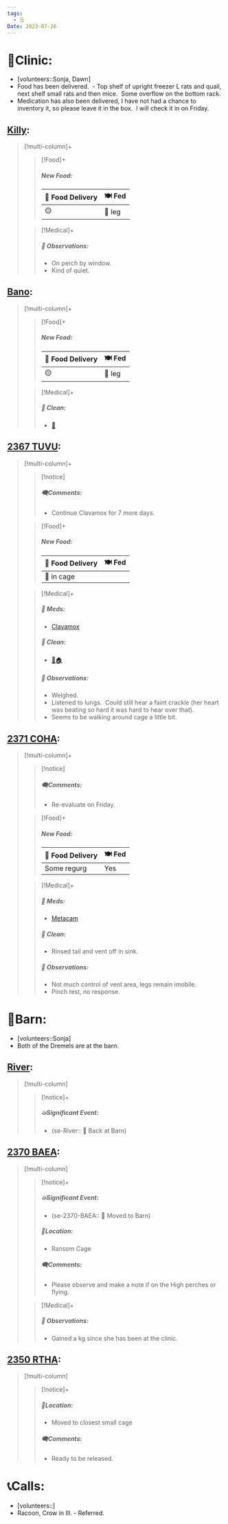 ```yaml
---
tags:
  - 🗒️
Date: 2023-07-26
---
```


# 🏥Clinic:
- [volunteers::Sonja, Dawn]
- Food has been delivered.  - Top shelf of upright freezer L rats and quail, next shelf small rats and then mice.  Some overflow on the bottom rack.
- Medication has also been delivered, I have not had a chance to inventory it, so please leave it in the box.  I will check it in on Friday.

## [Killy](../RARE%20Birds/Ed%20Birds/Killy.md):
> [!multi-column]+
>
>>[!Food]+
>> ##### New Food:
>> |🚚 Food Delivery| 🍽️ Fed|
>> |---|---|
>>|🟡|🐥 leg
>
>> [!Medical]+
>> ##### 🔭 Observations:
>> - On perch by window.
>> - Kind of quiet.

## [Bano](../RARE%20Birds/Ed%20Birds/Bano.md):
> [!multi-column]+
>
>> [!Food]+
>> ##### New Food:
>> |🚚 Food Delivery| 🍽️ Fed|
>> |---|---|
>>|🟡|🐥 leg
>
>> [!Medical]+
>>##### 🫧 Clean:
>> - [🧽](../Admin/Codes/Scrubbed%20cage.md)

## [2367 TUVU](../RARE%20Birds/2367%20TUVU.md):
> [!multi-column]+
>
>> [!notice]
>> ##### 🗨️Comments:
>> - Continue Clavamox for 7 more days.
>
>> [!Food]+
>> ##### New Food:
>> |🚚 Food Delivery| 🍽️ Fed|
>> |---|---|
>>|🫱 in cage|
>
>> [!Medical]+
>> ##### 💊 Meds:
>> - [Clavamox](../Admin/Codes/Medication/Clavamox.md)
>>
>>##### 🫧 Clean:
>> - [🧼🏠](../Admin/Codes/Moved%20to%20clean%20cage.md)
>>
>> ##### 🔭 Observations:
>> - Weighed.
>> - Listened to lungs.  Could still hear a faint crackle (her heart was beating so hard it was hard to hear over that).
>> - Seems to be walking around cage a little bit.

## [2371 COHA](../RARE%20Birds/2371%20COHA.md):
> [!multi-column]+
>
>> [!notice]
>> ##### 🗨️Comments:
>> - Re-evaluate on Friday.
>
>> [!Food]+
>> ##### New Food:
>> |🚚 Food Delivery| 🍽️ Fed|
>> |---|---|
>>|Some regurg|Yes
>
>> [!Medical]+
>> ##### 💊 Meds:
>> - [Metacam](../Admin/Codes/Medication/Metacam.md)
>>
>>##### 🫧 Clean:
>> - Rinsed tail and vent off in sink. 
>>
>> ##### 🔭 Observations:
>> - Not much control of vent area, legs remain imobile. 
>> - Pinch test, no response. 

# 🏡Barn:
- [volunteers::Sonja]
- Both of the Dremels are at the barn.

## [River](../RARE%20Birds/Ed%20Birds/River.md):
> [!multi-column]
>
>> [!notice]+
>> ##### 💥Significant Event:
>>- (se-River:: 🏡 Back at Barn)
>>

## [2370 BAEA](../RARE%20Birds/2370%20BAEA.md):
> [!multi-column]
>
>> [!notice]+
>> ##### 💥Significant Event:
>>- (se-2370-BAEA:: 🏡 Moved to Barn)
>>
>> ##### 📍Location:
>>- Ransom Cage
>>
>> ##### 🗨️Comments:
>> - Please observe and make a note if on the High perches or flying.
>
>> [!Medical]+
>> ##### 🔭 Observations:
>> - Gained a kg since she has been at the clinic.

## [2350 RTHA](../RARE%20Birds/2350%20RTHA.md):
> [!multi-column]
>
>> [!notice]+
>> ##### 📍Location:
>>- Moved to closest small cage
>>
>> ##### 🗨️Comments:
>> - Ready to be released.
>

# 📞Calls:
- [volunteers::]
- Racoon, Crow in Ill. - Referred.